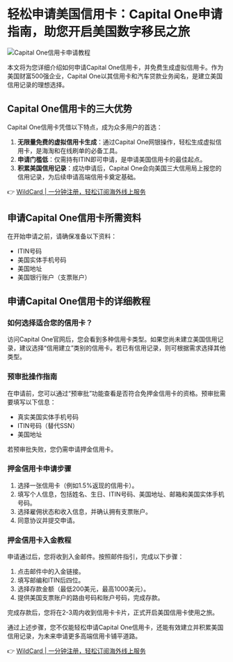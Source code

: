 # 轻松申请美国信用卡：Capital One申请指南，助您开启美国数字移民之旅

![Capital One信用卡申请教程](https://bbtdd.com/img/1347658669765114.webp)

本文将为您详细介绍如何申请Capital One信用卡，并免费生成虚拟信用卡。作为美国财富500强企业，Capital One以其信用卡和汽车贷款业务闻名，是建立美国信用记录的理想选择。

## Capital One信用卡的三大优势

Capital One信用卡凭借以下特点，成为众多用户的首选：

1. **无限量免费的虚拟信用卡生成**：通过Capital One网银操作，轻松生成虚拟信用卡，是海淘和在线刷单的必备工具。
2. **申请门槛低**：仅需持有ITIN即可申请，是申请美国信用卡的最佳起点。
3. **积累美国信用记录**：成功申请后，Capital One会向美国三大信用局上报您的信用记录，为后续申请高端信用卡奠定基础。

👉 [WildCard | 一分钟注册，轻松订阅海外线上服务](https://bbtdd.com/WildCard)

## 申请Capital One信用卡所需资料

在开始申请之前，请确保准备以下资料：

- ITIN号码
- 美国实体手机号码
- 美国地址
- 美国银行账户（支票账户）

## 申请Capital One信用卡的详细教程

### 如何选择适合您的信用卡？

访问Capital One官网后，您会看到多种信用卡类型。如果您尚未建立美国信用记录，建议选择“信用建立”类别的信用卡。若已有信用记录，则可根据需求选择其他类型。

### 预审批操作指南

在申请前，您可以通过“预审批”功能查看是否符合免押金信用卡的资格。预审批需要填写以下信息：

- 真实美国实体手机号码
- ITIN号码（替代SSN）
- 美国地址

若预审批失败，您仍需申请押金信用卡。

### 押金信用卡申请步骤

1. 选择一张信用卡（例如1.5%返现的信用卡）。
2. 填写个人信息，包括姓名、生日、ITIN号码、美国地址、邮箱和美国实体手机号码。
3. 选择雇佣状态和收入信息，并确认拥有支票账户。
4. 同意协议并提交申请。

### 押金信用卡入金教程

申请通过后，您将收到入金邮件。按照邮件指引，完成以下步骤：

1. 点击邮件中的入金链接。
2. 填写邮编和ITIN后四位。
3. 选择存款金额（最低200美元，最高1000美元）。
4. 提供美国支票账户的路由号码和账户号码，完成存款。

完成存款后，您将在2-3周内收到信用卡卡片，正式开启美国信用卡使用之旅。

通过上述步骤，您不仅能轻松申请Capital One信用卡，还能有效建立并积累美国信用记录，为未来申请更多高端信用卡铺平道路。

👉 [WildCard | 一分钟注册，轻松订阅海外线上服务](https://bbtdd.com/WildCard)